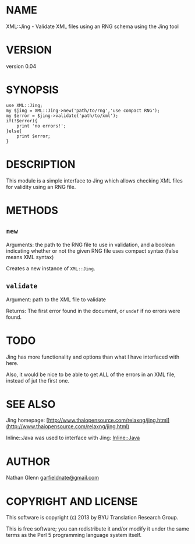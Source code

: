 # NAME

XML::Jing - Validate XML files using an RNG schema using the Jing tool

# VERSION

version 0.04

# SYNOPSIS

	use XML::Jing;
	my $jing = XML::Jing->new('path/to/rng','use compact RNG');
	my $error = $jing->validate('path/to/xml');
	if(!$error){
		print 'no errors!';
	}else{
		print $error;
	}

# DESCRIPTION

This module is a simple interface to Jing which allows checking XML files for validity using an RNG file.

# METHODS

## `new`

Arguments: the path to the RNG file to use in validation, and a boolean indicating whether or not the given
RNG file uses compact syntax (false means XML syntax)

Creates a new instance of `XML::Jing`.

## `validate`

Argument: path to the XML file to validate

Returns: The first error found in the document, or `undef` if no errors were found.

# TODO

Jing has more functionality and options than what I have interfaced with here.

Also, it would be nice to be able to get ALL of the errors in an XML file, instead of jut the first one.

# SEE ALSO

Jing homepage: [http://www.thaiopensource.com/relaxng/jing.html](http://www.thaiopensource.com/relaxng/jing.html)

Inline::Java was used to interface with Jing: [Inline::Java](http://search.cpan.org/perldoc?Inline::Java)

# AUTHOR

Nathan Glenn <garfieldnate@gmail.com>

# COPYRIGHT AND LICENSE

This software is copyright (c) 2013 by BYU Translation Research Group.

This is free software; you can redistribute it and/or modify it under
the same terms as the Perl 5 programming language system itself.

